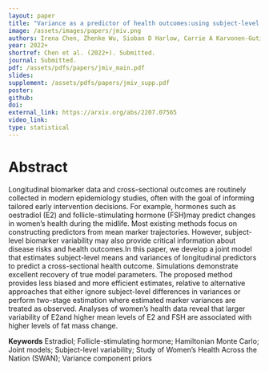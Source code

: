 ```yaml
---
layout: paper
title: "Variance as a predictor of health outcomes:using subject-level trajectories and variability of sex hormones to predict body fat changes in peri- and post-menopausal women"
image: /assets/images/papers/jmiv.png
authors: Irena Chen, Zhenke Wu, Sioban D Harlow, Carrie A Karvonen-Gutierrez, Michelle M Hood, Michael R Elliott
year: 2022+
shortref: Chen et al. (2022+). Submitted.
journal: Submitted.
pdf: /assets/pdfs/papers/jmiv_main.pdf
slides: 
supplement: /assets/pdfs/papers/jmiv_supp.pdf  
poster: 
github: 
doi: 
external_link: https://arxiv.org/abs/2207.07565
video_link: 
type: statistical
---
```


# Abstract

Longitudinal biomarker data and cross-sectional outcomes are routinely collected in modern epidemiology studies, often with the goal of informing tailored early intervention decisions.  For example, hormones such as oestradiol (E2) and follicle-stimulating hormone (FSH)may predict changes in women’s health during the midlife.  Most existing methods focus on constructing  predictors  from  mean  marker  trajectories.   However,  subject-level  biomarker variability  may  also  provide  critical  information  about  disease  risks  and  health  outcomes.In this paper, we develop a joint model that estimates subject-level means and variances of longitudinal predictors to predict a cross-sectional health outcome.  Simulations demonstrate excellent recovery of true model parameters.  The proposed method provides less biased and more  efficient  estimates,  relative  to  alternative  approaches  that  either  ignore  subject-level differences in variances or perform two-stage estimation where estimated marker variances are treated as observed.  Analyses of women’s health data reveal that larger variability of E2and higher mean levels of E2 and FSH are associated with higher levels of fat mass change.

**Keywords** Estradiol; Follicle-stimulating hormone; Hamiltonian Monte Carlo; Joint models; Subject-level variability; Study of Women’s Health Across the Nation (SWAN); Variance component priors
